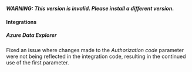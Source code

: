 ***WARNING: This version is invalid. Please install a different version.***

#### Integrations

##### Azure Data Explorer

Fixed an issue where changes made to the *Authorization code* parameter were not being reflected in the integration code, resulting in the continued use of the first parameter.
